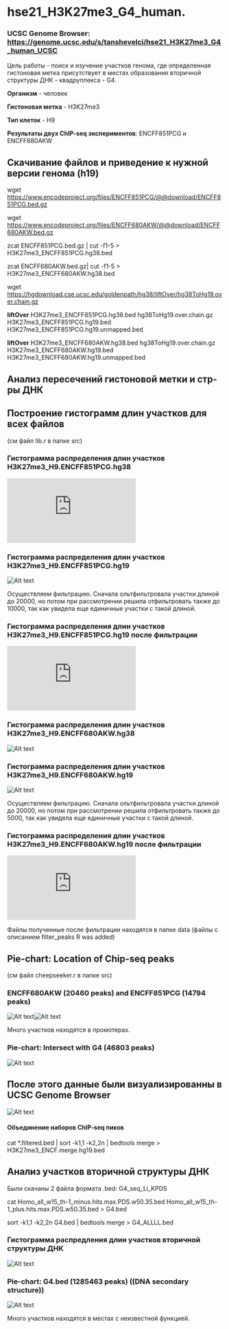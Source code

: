 # hse21_H3K27me3_G4_human.

### **UCSC Genome Browser**: https://genome.ucsc.edu/s/tanshevelci/hse21_H3K27me3_G4_human_UCSC 

Цель работы - поиск и изучение участков генома, где
определенная гистоновая метка присутствует в местах образования вторичной структуры ДНК - квадруплекса - G4.

**Организм** - человек

**Гистоновая метка** - H3K27me3

**Тип клеток** - H9

**Результаты двух ChIP-seq экспериментов**: ENCFF851PCG и ENCFF680AKW


## Скачивание файлов и приведение к нужной версии генома (h19)

wget https://www.encodeproject.org/files/ENCFF851PCG/@@download/ENCFF851PCG.bed.gz

wget https://www.encodeproject.org/files/ENCFF680AKW/@@download/ENCFF680AKW.bed.gz

zcat ENCFF851PCG.bed.gz |  cut -f1-5 > H3K27me3_ENCFF851PCG.hg38.bed

zcat ENCFF680AKW.bed.gz|  cut -f1-5 > H3K27me3_ENCFF680AKW.hg38.bed

wget https://hgdownload.cse.ucsc.edu/goldenpath/hg38/liftOver/hg38ToHg19.over.chain.gz


**liftOver** H3K27me3_ENCFF851PCG.hg38.bed hg38ToHg19.over.chain.gz H3K27me3_ENCFF851PCG.hg19.bed H3K27me3_ENCFF851PCG.hg19.unmapped.bed 

**liftOver** H3K27me3_ENCFF680AKW.hg38.bed hg38ToHg19.over.chain.gz H3K27me3_ENCFF680AKW.hg19.bed H3K27me3_ENCFF680AKW.hg19.unmapped.bed 

## Анализ пересечений гистоновой метки и стр-ры ДНК




## Построение гистограмм длин участков для всех файлов

(см файл lib.r в папке src)

### Гистограмма распределения длин участков H3K27me3_H9.ENCFF851PCG.hg38 

![Alt text](https://github.com/tanshevel/hse21_H3K27me3_G4_human./blob/main/images/original_len_histH3K27me3_H9.ENCFF851PCG.hg38.pdf)

### Гистограмма распределения длин участков H3K27me3_H9.ENCFF851PCG.hg19

![Alt text](https://github.com/tanshevel/hse21_H3K27me3_G4_human./blob/main/images/my_len_hist.H3K27me3_H9.ENCFF851PCG.hg38.png)

Осуществляем фильтрацию. Сначала ольтфильтровала участки длиной до 20000, но потом при рассмотрении решила отфильтровать также до 10000, так как увидела еще единичные участки с такой длиной.

### Гистограмма распределения длин участков H3K27me3_H9.ENCFF851PCG.hg19 после фильтрации

![Alt text](https://github.com/tanshevel/hse21_H3K27me3_G4_human./blob/main/images/filtr_len_hist.H3K27me3_H9.ENCFF851PCG.hg19.filtered.pdf)

### Гистограмма распределения длин участков H3K27me3_H9.ENCFF680AKW.hg38

![Alt text](https://github.com/tanshevel/hse21_H3K27me3_G4_human./blob/main/images/my_len_hist.H3K27me3_H9.ENCFF680AKW.hg38.png)

### Гистограмма распределения длин участков H3K27me3_H9.ENCFF680AKW.hg19

![Alt text](https://github.com/tanshevel/hse21_H3K27me3_G4_human./blob/main/images/my_len_hist.H3K27me3_H9.ENCFF680AKW.hg19.png)

Осуществляем фильтрацию. Сначала ольтфильтровала участки длиной до 20000, но потом при рассмотрении решила отфильтровать также до 5000, так как увидела еще единичные участки с такой длиной.

### Гистограмма распределения длин участков H3K27me3_H9.ENCFF680AKW.hg19 после фильтрации

![Alt text](https://github.com/tanshevel/hse21_H3K27me3_G4_human./blob/main/images/filtr_len_hist.H3K27me3_H9.ENCFF680AKW.hg19.filtered.pdf)

Файлы полученные после фильтрации находятся в папке data (файлы с описанием filter_peaks R was added)

## Pie-chart: Location of Chip-seq peaks

(см файл cheepseeker.r в папке src)

### ENCFF680AKW (20460 peaks) and ENCFF851PCG (14794 peaks)
![Alt text](https://github.com/tanshevel/hse21_H3K27me3_G4_human./blob/main/images/chip_seeker.H3K27me3_H9.ENCFF680AKW.hg19filtered.plotAnnoPie.png)![Alt text](https://github.com/tanshevel/hse21_H3K27me3_G4_human./blob/main/images/chip_seeker.H3K27me3_H9.ENCFF851PCG.hg19filtered.plotAnnoPie.png)

Много участков находятся в промотерах.

### Pie-chart: Intersect with G4 (46803 peaks)
![Alt text](https://github.com/tanshevel/hse21_H3K27me3_G4_human./blob/main/images/chip_seeker.!H3K27me3.intersect_with_G4.plotAnnoPie.png)


## После этого данные были визуализированны в UCSC Genome Browser

![Alt text](https://github.com/tanshevel/hse21_H3K27me3_G4_human./blob/main/images/Screen%20Shot%202021-06-07%20at%2010.36.34.png)

#### Объединение наборов ChIP-seq пиков

cat  *.filtered.bed  |   sort -k1,1 -k2,2n   |   bedtools merge   >  H3K27me3_ENCF.merge.hg19.bed 

##  Анализ участков вторичной структуры ДНК

Были скачаны 2 файла формата .bed: G4_seq_Li_KPDS

cat Homo_all_w15_th-1_minus.hits.max.PDS.w50.35.bed Homo_all_w15_th-1_plus.hits.max.PDS.w50.35.bed  > G4.bed

sort -k1,1 -k2,2n G4.bed | bedtools merge > G4_ALLLL.bed

### Гистограмма распредления длин участков вторичной структуры ДНК 

![Alt text](https://github.com/tanshevel/hse21_H3K27me3_G4_human./blob/main/images/my_len_hist.G4_ALLLL.png)

### Pie-chart: G4.bed (1285463 peaks)  ((DNA secondary structure))
![Alt text](https://github.com/tanshevel/hse21_H3K27me3_G4_human./blob/main/images/chip_seeker.G4_ALLLL.plotAnnoPie.png)

Много участков находятся в местах с неизвестной функцией.

